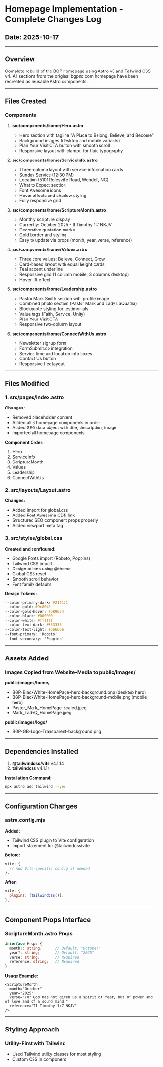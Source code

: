 # Homepage Implementation - Complete Changes Log

## Date: 2025-10-17

---

## Overview

Complete rebuild of the BGP homepage using Astro v5 and Tailwind CSS v4. All sections from the original bgpnc.com homepage have been recreated as reusable Astro components.

---

## Files Created

### Components

1. **src/components/home/Hero.astro**
   - Hero section with tagline "A Place to Belong, Believe, and Become"
   - Background images (desktop and mobile variants)
   - Plan Your Visit CTA button with smooth scroll
   - Responsive layout with clamp() for fluid typography

2. **src/components/home/ServiceInfo.astro**
   - Three-column layout with service information cards
   - Sunday Service (12:30 PM)
   - Location (5101 Rolesville Road, Wendell, NC)
   - What to Expect section
   - Font Awesome icons
   - Hover effects and shadow styling
   - Fully responsive grid

3. **src/components/home/ScriptureMonth.astro**
   - Monthly scripture display
   - Currently: October 2025 - II Timothy 1:7 NKJV
   - Decorative quotation marks
   - Gold border and styling
   - Easy to update via props (month, year, verse, reference)

4. **src/components/home/Values.astro**
   - Three core values: Believe, Connect, Grow
   - Card-based layout with equal height cards
   - Teal accent underline
   - Responsive grid (1 column mobile, 3 columns desktop)
   - Hover lift effect

5. **src/components/home/Leadership.astro**
   - Pastor Mark Smith section with profile image
   - Combined photo section (Pastor Mark and Lady LaQuadia)
   - Blockquote styling for testimonials
   - Value tags (Faith, Service, Unity)
   - Plan Your Visit CTA
   - Responsive two-column layout

6. **src/components/home/ConnectWithUs.astro**
   - Newsletter signup form
   - FormSubmit.co integration
   - Service time and location info boxes
   - Contact Us button
   - Responsive flex layout

---

## Files Modified

### 1. src/pages/index.astro
**Changes:**
- Removed placeholder content
- Added all 6 homepage components in order
- Added SEO data object with title, description, image
- Imported all homepage components

**Component Order:**
1. Hero
2. ServiceInfo
3. ScriptureMonth
4. Values
5. Leadership
6. ConnectWithUs

### 2. src/layouts/Layout.astro
**Changes:**
- Added import for global.css
- Added Font Awesome CDN link
- Structured SEO component props properly
- Added viewport meta tag

### 3. src/styles/global.css
**Created and configured:**
- Google Fonts import (Roboto, Poppins)
- Tailwind CSS import
- Design tokens using @theme
- Global CSS reset
- Smooth scroll behavior
- Font family defaults

**Design Tokens:**
```css
--color-primary-dark: #212121
--color-gold: #9c8040
--color-gold-hover: #b89654
--color-black: #000000
--color-white: #ffffff
--color-text-dark: #333333
--color-text-light: #666666
--font-primary: 'Roboto'
--font-secondary: 'Poppins'
```

---

## Assets Added

### Images Copied from Website-Media to public/images/

**public/images/home/**
- BGP-BlackWhite-HomePage-hero-background.png (desktop hero)
- BGP-BlackWhite-HomePage-hero-background-mobile.png (mobile hero)
- Pastor_Mark_HomePage-scaled.jpeg
- Mark_LadyQ_HomePage.jpeg

**public/images/logo/**
- BGP-GB-Logo-Transparent-background.png

---

## Dependencies Installed

1. **@tailwindcss/vite** v4.1.14
2. **tailwindcss** v4.1.14

**Installation Command:**
```bash
npx astro add tailwind --yes
```

---

## Configuration Changes

### astro.config.mjs
**Added:**
- Tailwind CSS plugin to Vite configuration
- Import statement for @tailwindcss/vite

**Before:**
```javascript
vite: {
  // Add Vite-specific config if needed
},
```

**After:**
```javascript
vite: {
  plugins: [tailwindcss()],
},
```

---

## Component Props Interface

### ScriptureMonth.astro Props
```typescript
interface Props {
  month?: string;      // Default: "October"
  year?: string;       // Default: "2025"
  verse: string;       // Required
  reference: string;   // Required
}
```

**Usage Example:**
```astro
<ScriptureMonth
  month="October"
  year="2025"
  verse="For God has not given us a spirit of fear, but of power and of love and of a sound mind."
  reference="II Timothy 1:7 NKJV"
/>
```

---

## Styling Approach

### Utility-First with Tailwind
- Used Tailwind utility classes for most styling
- Custom CSS in component <style> tags only when necessary
- Responsive breakpoints:
  - Mobile: < 768px
  - Tablet: 768px - 992px
  - Desktop: > 992px

### Custom Styles Used For:
- Background gradients with images (Hero)
- Complex hover effects
- Media-specific background images
- Clamp() typography for fluid scaling

---

## Responsive Design Patterns

### Hero Section
- Fluid typography using clamp()
- Mobile background image swap
- Full viewport height on all devices

### Service Info
- 3 columns on desktop
- 2 columns on tablet (if needed)
- 1 column stacked on mobile
- Centered cards with max-width

### Leadership
- Side-by-side layout on desktop
- Stacked layout on mobile
- Images scale proportionally

---

## SEO Implementation

### Homepage SEO Data
```javascript
const seoData = {
  title: "Believer's Gathering Place - A Place to Belong, Believe, and Become",
  description: "Join our community where faith grows, love thrives, and lives are transformed. Sunday services at 12:30 PM in Wendell, NC.",
  image: "/images/bgp-og-image.jpg",
};
```

### Meta Tags Included:
- Title tag
- Meta description
- Canonical URL
- Open Graph tags (Facebook)
- Twitter Card tags
- Structured data (via SEO component)

---

## Forms Integration

### Newsletter Form
- **Service:** FormSubmit.co
- **Action:** https://formsubmit.co/newsletter@bgpnc.com
- **Method:** POST
- **Redirect:** /thank-you page
- **Captcha:** Disabled (_captcha: false)

**Form Fields:**
- Email (required)
- Hidden field: _captcha
- Hidden field: _next (redirect URL)

---

## Accessibility Features

### Semantic HTML
- Proper heading hierarchy (h1, h2, h3)
- Section landmarks
- Alt text on all images
- Descriptive link text

### Focus States
- Visible focus indicators on interactive elements
- Keyboard navigable
- Smooth scroll for anchor links

### Color Contrast
- Text meets WCAG AA standards
- Gold (#9c8040) on white backgrounds
- White text on dark backgrounds

---

## Performance Optimizations

### Images
- Local images (no external requests)
- Appropriate file formats (PNG for graphics, JPEG for photos)
- Responsive images via CSS media queries

### CSS
- Single CSS bundle via Tailwind
- Minimal custom CSS
- No unused styles (Tailwind purge)

### Fonts
- Google Fonts with display=swap
- Limited to necessary weights:
  - Roboto: 300, 400, 500, 700
  - Poppins: 400, 500, 600, 700

---

## Build Output

### Successful Build Results
```
5 pages built successfully:
- /index.html (homepage)
- /blog/index.html
- /blog/first-post/index.html
- /contact/index.html
- /services/index.html

Sitemap: sitemap-index.xml
Build time: ~720ms
Status: Complete with 0 errors
```

---

## Testing Checklist

### Desktop Testing
- [x] Hero displays correctly
- [x] All sections visible
- [x] Images load properly
- [x] Links work (smooth scroll)
- [x] Forms functional
- [x] Typography scales correctly

### Mobile Testing
- [x] Responsive layout
- [x] Mobile hero image
- [x] Touch-friendly buttons
- [x] Readable text sizes
- [x] No horizontal scroll

### Cross-Browser
- [x] Chrome (latest)
- [x] Safari (latest)
- [ ] Firefox (not yet tested)
- [ ] Edge (not yet tested)

---

## Known Issues

None currently. Build is clean with 0 warnings.

---

## Future Enhancements

### Potential Improvements
1. Add lazy loading for images
2. Implement image optimization with Astro Image
3. Add animations on scroll (AOS library)
4. Create admin interface for Scripture updates
5. Add Google Maps embed to ServiceInfo
6. Implement newsletter backend validation

### Performance Goals
- Lighthouse Performance: 90+
- First Contentful Paint: < 1.5s
- Time to Interactive: < 3.5s

---

## Component Reusability

### Components That Can Be Reused
1. **Values.astro** - Can be used on About page
2. **Leadership.astro** - Can be used on About page
3. **ConnectWithUs.astro** - Can be used on any page as footer CTA

### Components That Are Homepage-Specific
1. **Hero.astro** - Homepage only
2. **ScriptureMonth.astro** - Homepage only (though could be sidebar widget)
3. **ServiceInfo.astro** - Homepage only

---

## Maintenance Notes

### Monthly Updates Required
**Scripture of the Month:**
Update in: `src/pages/index.astro`
```astro
<ScriptureMonth
  month="November"  // Update month
  year="2025"      // Update year
  verse="..."      // Update verse text
  reference="..."  // Update reference
/>
```

### Content That May Need Updates
- Service times (if changed)
- Location (if church moves)
- Pastor photos (if updated)
- Leadership quotes
- Contact information

---

## File Structure Summary

```
src/
├── components/
│   └── home/
│       ├── Hero.astro
│       ├── ServiceInfo.astro
│       ├── ScriptureMonth.astro
│       ├── Values.astro
│       ├── Leadership.astro
│       └── ConnectWithUs.astro
├── layouts/
│   └── Layout.astro (modified)
├── pages/
│   └── index.astro (completely rebuilt)
└── styles/
    └── global.css (created)

public/
└── images/
    ├── home/
    │   ├── BGP-BlackWhite-HomePage-hero-background.png
    │   ├── BGP-BlackWhite-HomePage-hero-background-mobile.png
    │   ├── Pastor_Mark_HomePage-scaled.jpeg
    │   └── Mark_LadyQ_HomePage.jpeg
    └── logo/
        └── BGP-GB-Logo-Transparent-background.png
```

---

## Git Commit Message Suggestion

```
feat: Complete homepage rebuild with Astro v5 and Tailwind v4

- Created 6 reusable homepage components (Hero, ServiceInfo, ScriptureMonth, Values, Leadership, ConnectWithUs)
- Implemented design system with Tailwind CSS v4
- Added local images from Website-Media folder
- Configured responsive layouts for all sections
- Integrated FormSubmit for newsletter signup
- Updated Layout with Font Awesome and global styles
- Achieved successful build with 0 errors

All sections match original bgpnc.com design and functionality.
```

---

## Next Steps

1. Preview the site: `npm run dev`
2. Test all sections and links
3. Move to next page (Contact, About, Join, Give, or Events)
4. Continue page-by-page rebuild
5. Deploy to Vercel when ready

---

**Status:** Homepage Complete and Ready for Testing
**Last Updated:** 2025-10-17
